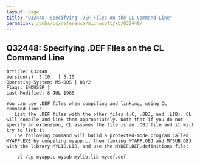```yaml
---
layout: page
title: "Q32448: Specifying .DEF Files on the CL Command Line"
permalink: /pubs/pc/reference/microsoft/kb/Q32448/
---
```


## Q32448: Specifying .DEF Files on the CL Command Line

	Article: Q32448
	Version(s): 5.10   | 5.10
	Operating System: MS-DOS | OS/2
	Flags: ENDUSER |
	Last Modified: 8-JUL-1988
	
	You can use .DEF files when compiling and linking, using CL
	command-lines.
	   List the .DEF files with the other files (.C, .OBJ, and .LIB). CL
	will compile and link them appropriately. Note that if you do not
	specify an extension, CL assumes the file is an .OBJ file and it will
	try to link it.
	   The following command will build a protected-mode program called
	MYAPP.EXE by compiling myapp.c, then linking MYAPP.OBJ and MYSUB.OBJ
	with the library MYLIB.LIB, and use the MYDEF.DEF.definitions file:
	
	    cl /Lp myapp.c mysub mylib.lib mydef.def
